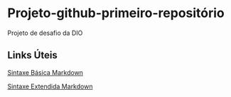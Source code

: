 # Projeto-github-primeiro-repositório
Projeto de desafio da DIO

## Links Úteis
[Sintaxe Básica Markdown](https://www.markdownguide.org/basic-syntax/)</p>
[Sintaxe Extendida Markdown](https://www.markdownguide.org/extended-syntax/)
